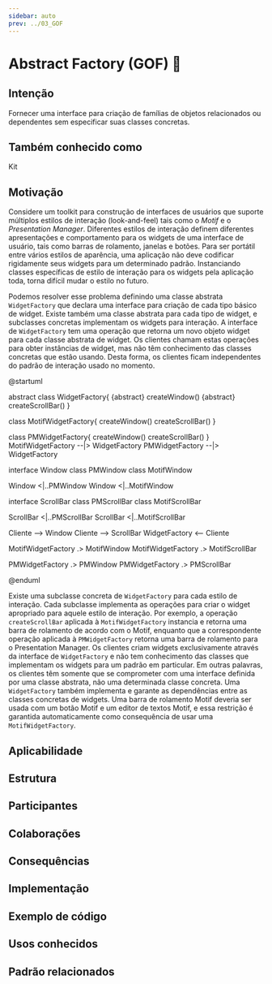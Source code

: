 ```yaml
---
sidebar: auto
prev: ../03_GOF
---
```

# Abstract Factory (GOF) 🔨



## Intenção

Fornecer uma interface para criação de famílias de objetos relacionados ou dependentes sem especificar suas classes concretas.

## Também conhecido como

Kit

## Motivação
Considere um toolkit para construção de interfaces de usuários que suporte múltiplos estilos de interação (look-and-feel) tais como o *Motif* e o *Presentation Manager*. Diferentes estilos de interação definem diferentes apresentações e comportamento para os widgets de uma interface de usuário, tais como barras de rolamento, janelas e botões. Para ser portátil entre vários estilos de aparência, uma aplicação não deve codificar rigidamente seus widgets para um determinado padrão. Instanciando classes específicas de estilo de interação para os widgets pela aplicação toda, torna difícil mudar o estilo no futuro.

Podemos resolver esse problema definindo uma classe abstrata `WidgetFactory` que declara uma interface para criação de cada tipo básico de widget. Existe também uma classe abstrata para cada tipo de widget, e subclasses concretas implementam os widgets para interação. A interface de `WidgetFactory` tem uma operação que retorna um novo objeto widget para cada classe abstrata de widget. Os clientes chamam estas operações para obter instâncias de widget, mas não têm conhecimento das classes concretas que estão usando. Desta forma, os clientes ficam independentes do padrão de interação usado no momento.

@startuml

abstract class WidgetFactory{
    {abstract} createWindow()
    {abstract} createScrollBar()
}

class MotifWidgetFactory{
    createWindow()
    createScrollBar()
}

class PMWidgetFactory{
    createWindow()
    createScrollBar()
}
MotifWidgetFactory --|> WidgetFactory
PMWidgetFactory --|> WidgetFactory

interface Window
class PMWindow
class MotifWindow

Window <|..PMWindow
Window <|..MotifWindow

interface ScrollBar
class PMScrollBar
class MotifScrollBar

ScrollBar <|..PMScrollBar
ScrollBar <|..MotifScrollBar

Cliente --> Window
Cliente --> ScrollBar
WidgetFactory <-- Cliente 


MotifWidgetFactory .> MotifWindow
MotifWidgetFactory .> MotifScrollBar

PMWidgetFactory .> PMWindow
PMWidgetFactory .> PMScrollBar

@enduml

Existe uma subclasse concreta de `WidgetFactory` para cada estilo de interação. Cada subclasse implementa as operações para criar o widget apropriado para aquele estilo de interação. Por exemplo, a operação `createScrollBar` aplicada à `MotifWidgetFactory` instancia e retorna uma barra de rolamento de acordo com o Motif, enquanto que a correspondente operação aplicada à `PMWidgetFactory` retorna uma barra de rolamento para o Presentation Manager. Os clientes criam widgets exclusivamente através da interface de `WidgetFactory` e não tem conhecimento das classes que implementam os widgets para um padrão em particular. Em outras palavras, os clientes têm somente que se comprometer com uma interface definida por uma classe abstrata, não uma determinada classe concreta. Uma `WidgetFactory` também implementa e garante as dependências entre as classes concretas de widgets. Uma barra de rolamento Motif deveria ser usada com um botão Motif e um editor de textos Motif, e essa restrição é garantida automaticamente como consequência de usar uma `MotifWidgetFactory`.


## Aplicabilidade
## Estrutura
## Participantes
## Colaborações
## Consequências
## Implementação
## Exemplo de código
## Usos conhecidos
## Padrão relacionados